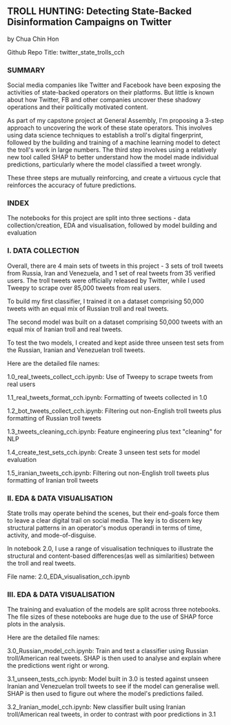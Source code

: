 ## TROLL HUNTING: Detecting State-Backed Disinformation Campaigns on Twitter

by Chua Chin Hon

Github Repo Title: twitter_state_trolls_cch

### SUMMARY
Social media companies like Twitter and Facebook have been exposing the activities of state-backed operators on their platforms. But little is known about how Twitter, FB and other companies uncover these shadowy operations and their politically motivated content.

As part of my capstone project at General Assembly, I'm proposing a 3-step approach to uncovering the work of these state operators. This involves using data science techniques to establish a troll's digital fingerprint, followed by the building and training of a machine learning model to detect the troll's work in large numbers. The third step involves using a relatively new tool called SHAP to better understand how the model made individual predictions, particularly where the model classified a tweet wrongly.

These three steps are mutually reinforcing, and create a virtuous cycle that reinforces the accuracy of future predictions.


### INDEX
The notebooks for this project are split into three sections - data collection/creation, EDA and visualisation, followed by model building and evaluation

### I. DATA COLLECTION
Overall, there are 4 main sets of tweets in this project - 3 sets of troll tweets from Russia, Iran and Venezuela, and 1 set of real tweets from 35 verified users. The troll tweets were officially released by Twitter, while I used Tweepy to scrape over 85,000 tweets from real users.

To build my first classifier, I trained it on a dataset comprising 50,000 tweets with an equal mix of Russian troll and real tweets.

The second model was built on a dataset comprising 50,000 tweets with an equal mix of Iranian troll and real tweets.

To test the two models, I created and kept aside three unseen test sets from the Russian, Iranian and Venezuelan troll tweets.

Here are the detailed file names:

1.0_real_tweets_collect_cch.ipynb: Use of Tweepy to scrape tweets from real users 

1.1_real_tweets_format_cch.ipynb: Formatting of tweets collected in 1.0

1.2_bot_tweets_collect_cch.ipynb: Filtering out non-English troll tweets plus formatting of Russian troll tweets

1.3_tweets_cleaning_cch.ipynb: Feature engineering plus text "cleaning" for NLP

1.4_create_test_sets_cch.ipynb: Create 3 unseen test sets for model evaluation

1.5_iranian_tweets_cch.ipynb: Filtering out non-English troll tweets plus formatting of Iranian troll tweets


### II. EDA & DATA VISUALISATION
State trolls may operate behind the scenes, but their end-goals force them to leave a clear digital trail on social media. The key is to discern key structural patterns in an operator's modus operandi in terms of time, activity, and mode-of-disguise.

In notebook 2.0, I use a range of visualisation techniques to illustrate the structural and content-based differences(as well as similarities) between the troll and real tweets. 

File name: 2.0_EDA_visualisation_cch.ipynb


### III. EDA & DATA VISUALISATION
The training and evaluation of the models are split across three notebooks. The file sizes of these notebooks are huge due to the use of SHAP force plots in the analysis.

Here are the detailed file names:

3.0_Russian_model_cch.ipynb: Train and test a classifier using Russian troll/American real tweets. SHAP is then used to analyse and explain where the predictions went right or wrong. 

3.1_unseen_tests_cch.ipynb: Model built in 3.0 is tested against unseen Iranian and Venezuelan troll tweets to see if the model can generalise well. SHAP is then used to figure out where the model's predictions failed.

3.2_Iranian_model_cch.ipynb: New classifier built using Iranian troll/American real tweets, in order to contrast with poor predictions in 3.1

